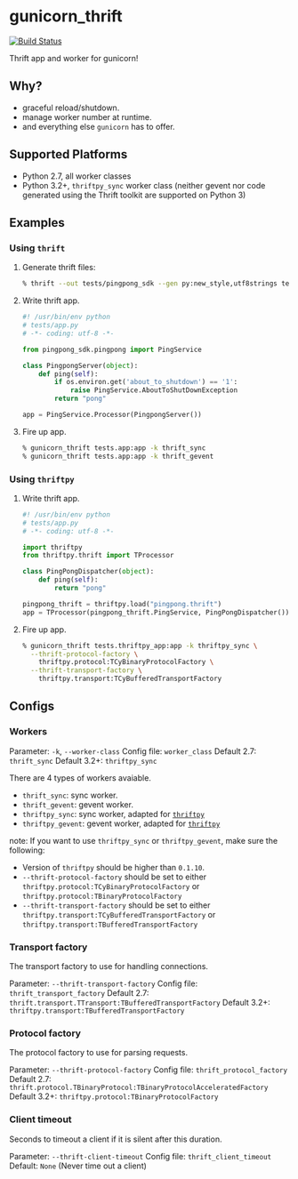 gunicorn_thrift
===============

[![Build Status](https://travis-ci.org/eleme/gunicorn_thrift.svg?branch=master)](https://travis-ci.org/eleme/gunicorn_thrift)

Thrift app and worker for gunicorn!

## Why?

* graceful reload/shutdown.
* manage worker number at runtime.
* and everything else `gunicorn` has to offer.

## Supported Platforms

* Python 2.7, all worker classes
* Python 3.2+, `thriftpy_sync` worker class (neither gevent nor code generated
  using the Thrift toolkit are supported on Python 3)

## Examples

### Using `thrift`

1. Generate thrift files:
    ```bash
    % thrift --out tests/pingpong_sdk --gen py:new_style,utf8strings tests/pingpong.thrift
    ```

2. Write thrift app.

    ```python
    #! /usr/bin/env python
    # tests/app.py
    # -*- coding: utf-8 -*-

    from pingpong_sdk.pingpong import PingService

    class PingpongServer(object):
        def ping(self):
            if os.environ.get('about_to_shutdown') == '1':
                raise PingService.AboutToShutDownException
            return "pong"

    app = PingService.Processor(PingpongServer())
    ```

3. Fire up app.
    ```bash
    % gunicorn_thrift tests.app:app -k thrift_sync
    % gunicorn_thrift tests.app:app -k thrift_gevent
    ```

### Using `thriftpy`

1. Write thrift app.

    ```python
    #! /usr/bin/env python
    # tests/app.py
    # -*- coding: utf-8 -*-

    import thriftpy
    from thriftpy.thrift import TProcessor

    class PingPongDispatcher(object):
        def ping(self):
            return "pong"

    pingpong_thrift = thriftpy.load("pingpong.thrift")
    app = TProcessor(pingpong_thrift.PingService, PingPongDispatcher())
    ```

2. Fire up app.

    ```bash
    % gunicorn_thrift tests.thriftpy_app:app -k thriftpy_sync \
      --thrift-protocol-factory \
        thriftpy.protocol:TCyBinaryProtocolFactory \
      --thrift-transport-factory \
        thriftpy.transport:TCyBufferedTransportFactory
    ```

## Configs

### Workers

Parameter: `-k`, `--worker-class`
Config file: `worker_class`
Default 2.7: `thrift_sync`
Default 3.2+: `thriftpy_sync`

There are 4 types of workers avaiable.

* `thrift_sync`: sync worker.
* `thrift_gevent`: gevent worker.
* `thriftpy_sync`: sync worker, adapted for [`thriftpy`](https://github.com/eleme/thriftpy)
* `thriftpy_gevent`: gevent worker, adapted for [`thriftpy`](https://github.com/eleme/thriftpy)

note: If you want to use `thriftpy_sync` or `thriftpy_gevent`, make sure the following:

* Version of `thriftpy` should be higher than `0.1.10`.
* `--thrift-protocol-factory` should be set to either `thriftpy.protocol:TCyBinaryProtocolFactory` or `thriftpy.protocol:TBinaryProtocolFactory`
* `--thrift-transport-factory` should be set to either `thriftpy.transport:TCyBufferedTransportFactory` or `thriftpy.transport:TBufferedTransportFactory`


### Transport factory

The transport factory to use for handling connections.

Parameter: `--thrift-transport-factory`
Config file: `thrift_transport_factory`
Default 2.7: `thrift.transport.TTransport:TBufferedTransportFactory`
Default 3.2+: `thriftpy.transport:TBufferedTransportFactory`


### Protocol factory

The protocol factory to use for parsing requests.

Parameter: `--thrift-protocol-factory`
Config file: `thrift_protocol_factory`
Default 2.7: `thrift.protocol.TBinaryProtocol:TBinaryProtocolAcceleratedFactory`
Default 3.2+: `thriftpy.protocol:TBinaryProtocolFactory`

### Client timeout

Seconds to timeout a client if it is silent after this duration.

Parameter: `--thrift-client-timeout`
Config file: `thrift_client_timeout`
Default: `None` (Never time out a client)
